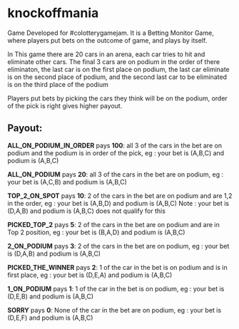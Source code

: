# knockoffmania

Game Developed for #colotterygamejam.
It is a Betting Monitor Game, where players put bets on the outcome of game, and plays by itself.

In This game there are 20 cars in an arena, each car tries to hit and eliminate other cars. The final 3 cars are on podium in the order of there eliminaton, the last car is on the first place on podium, the last car eliminate is on the second place of podium, and the second last car to be eliminated is on the third place of the podium

Players put bets by picking the cars they think will be on the podium, order of the pick is right gives higher payout.

## Payout:

__ALL_ON_PODIUM_IN_ORDER__ pays __100__:
  all 3 of the cars in the bet are on podium and the podium is in order of the pick, eg : your bet is (A,B,C) and podium is (A,B,C)

__ALL_ON_PODIUM__ pays __20__:
  all 3 of the cars in the bet are on podium, eg : your bet is (A,C,B) and podium is (A,B,C)

__TOP_2_ON_SPOT__ pays __10__:
  2 of the cars in the bet are on podium and are 1,2 in the order, eg : your bet is (A,B,D) and podium is (A,B,C)
  Note : your bet is (D,A,B) and podium is (A,B,C) does not qualify for this

__PICKED_TOP_2__ pays __5__:
  2 of the cars in the bet are on podium and are in Top 2 position, eg : your bet is (B,A,D) and podium is (A,B,C)

__2_ON_PODIUM__ pays __3__:
  2 of the cars in the bet are on podium, eg : your bet is (D,A,B) and podium is (A,B,C)

__PICKED_THE_WINNER__ pays __2__:
  1 of the car in the bet is on podium and is in first place, eg : your bet is (D,E,A) and podium is (A,B,C)

__1_ON_PODIUM__ pays __1__:
  1 of the car in the bet is on podium, eg : your bet is (D,E,B) and podium is (A,B,C)

__SORRY__ pays __0__:
  None of the car in the bet are on podium, eg : your bet is (D,E,F) and podium is (A,B,C)